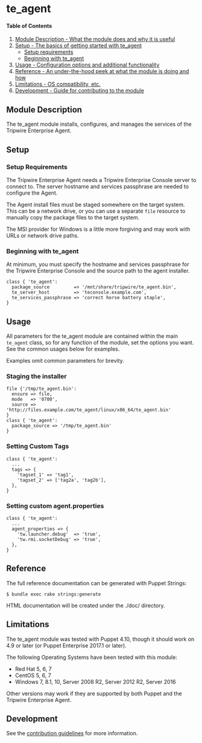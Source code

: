 # te_agent

#### Table of Contents

1. [Module Description - What the module does and why it is useful](#module-description)
1. [Setup - The basics of getting started with te_agent](#setup)
    * [Setup requirements](#setup-requirements)
    * [Beginning with te_agent](#beginning-with-te_agent)
1. [Usage - Configuration options and additional functionality](#usage)
1. [Reference - An under-the-hood peek at what the module is doing and how](#reference)
1. [Limitations - OS compatibility, etc.](#limitations)
1. [Development - Guide for contributing to the module](#development)

## Module Description

The te_agent module installs, configures, and manages the services of the
Tripwire Enterprise Agent.

## Setup

### Setup Requirements

The Tripwire Enterprise Agent needs a Tripwire Enterprise Console server
to connect to. The server hostname and services passphrase are needed
to configure the Agent.

The Agent install files must be staged somewhere on the target system. This can
be a network drive, or you can use a separate `file` resource to manually copy
the package files to the target system.

The MSI provider for Windows is a little more forgiving and may work with URLs
or network drive paths.

### Beginning with te_agent

At minimum, you must specify the hostname and services passphrase for the
Tripwire Enterprise Console and the source path to the agent installer.

```puppet
class { 'te_agent':
  package_source         => '/mnt/share/tripwire/te_agent.bin',
  te_server_host         => 'teconsole.example.com',
  te_services_passphrase => 'correct horse battery staple',
}
```

## Usage

All parameters for the te_agent module are contained within the main `te_agent` class, so for any function of the module, set the options you want. See the common usages below for examples.

Examples omit common parameters for brevity.

### Staging the installer

```puppet
file {'/tmp/te_agent.bin':
  ensure => file,
  mode   => '0700',
  source => 'http://files.example.com/te_agent/linux/x86_64/te_agent.bin'
}
class { 'te_agent':
  package_source => '/tmp/te_agent.bin'
}
```

### Setting Custom Tags

```puppet
class { 'te_agent':
  ...
  tags => {
    'tagset_1' => 'tag1',
    'tagset_2' => ['tag2a', 'tag2b'],
  },
}
```

### Setting custom agent.properties

```puppet
class { 'te_agent':
  ...
  agent_properties => {
    'tw.launcher.debug'  => 'true',
    'tw.rmi.socketDebug' => 'true',
  },
}
```

## Reference

The full reference documentation can be generated with Puppet Strings:

```
$ bundle exec rake strings:generate
```

HTML documentation will be created under the ./doc/ directory.

## Limitations

The te_agent module was tested with Puppet 4.10, though it should work on 4.9
or later (or Puppet Enterprise 2017.1 or later).

The following Operating Systems have been tested with this module:

* Red Hat 5, 6, 7
* CentOS 5, 6, 7
* Windows 7, 8.1, 10, Server 2008 R2, Server 2012 R2, Server 2016

Other versions may work if they are supported by both Puppet and the Tripwire Enterprise Agent.

## Development

See the [contribution guidelines](CONTRIBUTING.md) for more information.
